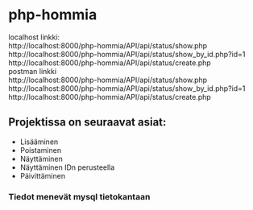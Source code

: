 # php-hommia

localhost linkki:  
http://localhost:8000/php-hommia/API/api/status/show.php  
http://localhost:8000/php-hommia/API/api/status/show_by_id.php?id=1  
http://localhost:8000/php-hommia/API/api/status/create.php  
postman linkki  
http://localhost:8000/php-hommia/API/api/status/show.php  
http://localhost:8000/php-hommia/API/api/status/show_by_id.php?id=1  
http://localhost:8000/php-hommia/API/api/status/create.php  

## Projektissa on seuraavat asiat:

- Lisääminen 
- Poistaminen
- Näyttäminen
- Näyttäminen IDn perusteella
- Päivittäminen

### Tiedot menevät mysql tietokantaan
